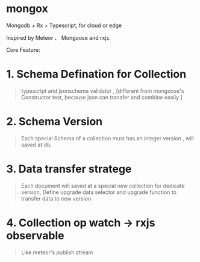# mongox
Mongodb + Rx + Typescript, for cloud or edge

Inspired by Meteor 、 Mongoose  and rxjs.


Core Feature:

# 1. Schema Defination for Collection 

> typescript  and jsonschema validator , [different from mongoose's Constructor test, because json can transfer and combine easily ] 



# 2. Schema Version

> Each special Schema of a collection must has an integer version , will saved at db,


# 3. Data transfer stratege

> Each document will saved at a special new collection for dedicate version,
> Define upgrade data selector and upgrade function to transfer data to new version

# 4. Collection op watch -> rxjs observable

> Like meteor's publish stream
